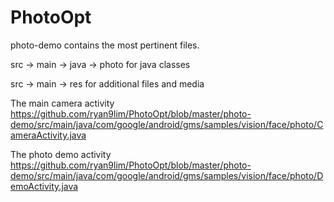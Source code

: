 # PhotoOpt

photo-demo contains the most pertinent files.

src -> main -> java -> photo for java classes

src -> main -> res for additional files and media

The main camera activity
https://github.com/ryan9lim/PhotoOpt/blob/master/photo-demo/src/main/java/com/google/android/gms/samples/vision/face/photo/CameraActivity.java

The photo demo activity
https://github.com/ryan9lim/PhotoOpt/blob/master/photo-demo/src/main/java/com/google/android/gms/samples/vision/face/photo/DemoActivity.java
